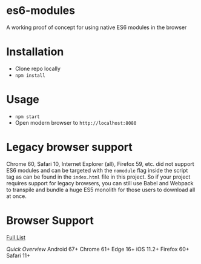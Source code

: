 # es6-modules

A working proof of concept for using native ES6 modules in the browser

# Installation

- Clone repo locally
- `npm install`

# Usage

- `npm start`
- Open modern browser to `http://localhost:8080`

# Legacy browser support

Chrome 60, Safari 10, Internet Explorer (all), Firefox 59, etc. did not support ES6 modules and can be targeted with the `nomodule` flag inside the script tag as can be found in the `index.html` file in this project. So if your project requires support for legacy browsers, you can still use Babel and Webpack to transpile and bundle a huge ES5 monolith for those users to download all at once.

# Browser Support

[Full List](https://caniuse.com/#feat=es6-module)

_Quick Overview_
Android 67+
Chrome 61+
Edge 16+
iOS 11.2+
Firefox 60+
Safari 11+
